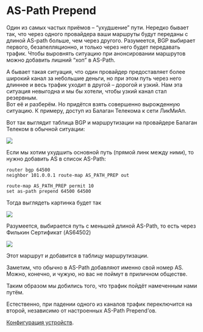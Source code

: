 # AS-Path Prepend

Один из самых частых приёмов – “ухудшение” пути. Нередко бывает так, что через одного провайдера ваши маршруты будут переданы с длиной AS-path больше, чем через другого. Разумеется, BGP выбирает первого, безапелляционно, и только через него будет передавать трафик. Чтобы выровнять ситуацию при анонсировании маршрутов можно добавить лишний “хоп” в AS-Path.

А бывает такая ситуация, что один провайдер предоставляет более широкий канал за небольшие деньги, но при этом путь через него длиннее и весь трафик уходит в другой – дорогой и узкий. Нам эта ситуация невыгодна и мы бы хотели, чтобы узкий канал стал резервным.  
Вот её и разберём. Но придётся взять совершенно вырожденную ситуацию. К примеру, доступ из Балаган Телекома к сети ЛикМиАп.

Вот так выглядит таблица BGP и маршрутизации на провайдере Балаган Телеком в обычной ситуации:

![](http://img-fotki.yandex.ru/get/9230/83739833.29/0_bc5c4_db67f8b7_XL.png)

Если мы хотим ухудшить основной путь \(прямой линк между ними\), то нужно добавить AS в список AS-Path:

```text
router bgp 64500
neighbor 101.0.0.1 route-map AS_PATH_PREP out

route-map AS_PATH_PREP permit 10
set as-path prepend 64500 64500
```

Тогда выглядеть картинка будет так

![](http://img-fotki.yandex.ru/get/9166/83739833.29/0_bc5ef_24b57188_XL.png)

Разумеется, выбирается путь с меньшей длиной AS-Path, то есть через Филькин Сертификат \(AS64502\)

![](http://img-fotki.yandex.ru/get/9116/83739833.29/0_bc67e_b00c0666_XL.png)

Этот маршрут и добавится в таблицу маршрутизации.

Заметим, что обычно в AS-Path добавляют именно свой номер AS. Можно, конечно, и чужую, но вас не поймут в приличном обществе.

Таким образом мы добились того, что трафик пойдёт намеченным нами путём.

Естественно, при падении одного из каналов трафик переключится на второй, независимо от настроенных AS-Path Prepend’ов.

[Конфигурация устройств](https://docs.google.com/document/d/1zWClzNHuSTBm49GPPGGKbol4TH_lwtRy_mJN5xBzpLI/edit?usp=sharing).

